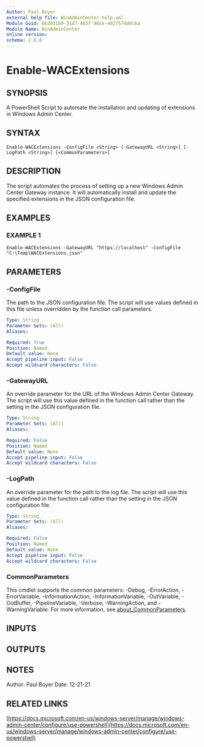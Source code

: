 ```yaml
---
Author: Paul Boyer
external help file: WinAdminCenter-help.xml
Module Guid: 662031b9-31d7-465f-98ce-4d27574d0c6a
Module Name: WinAdminCenter
online version:
schema: 2.0.0
---
```


# Enable-WACExtensions

## SYNOPSIS
A PowerShell Script to automate the installation and updating of extensions in Windows Admin Center.

## SYNTAX

```
Enable-WACExtensions -ConfigFile <String> [-GatewayURL <String>] [-LogPath <String>] [<CommonParameters>]
```

## DESCRIPTION
The script automates the process of setting up a new Windows Admin Center Gateway instance.
It will automatically install and update the specified extensions in the JSON configuration file.

## EXAMPLES

### EXAMPLE 1
```
Enable-WACExtensions -GatewayURL "https://localhost" -ConfigFile "C:\Temp\WACExtensions.json"
```

## PARAMETERS

### -ConfigFile
The path to the JSON configuration file.
The script will use values defined in this file unless overridden by the function call parameters.

```yaml
Type: String
Parameter Sets: (All)
Aliases:

Required: True
Position: Named
Default value: None
Accept pipeline input: False
Accept wildcard characters: False
```

### -GatewayURL
An override parameter for the URL of the Windows Admin Center Gateway.
The script will use this value defined in the function call rather than the setting in the JSON configuration file.

```yaml
Type: String
Parameter Sets: (All)
Aliases:

Required: False
Position: Named
Default value: None
Accept pipeline input: False
Accept wildcard characters: False
```

### -LogPath
An override parameter for the path to the log file.
The script will use this value defined in the function call rather than the setting in the JSON configuration file.

```yaml
Type: String
Parameter Sets: (All)
Aliases:

Required: False
Position: Named
Default value: None
Accept pipeline input: False
Accept wildcard characters: False
```

### CommonParameters
This cmdlet supports the common parameters: -Debug, -ErrorAction, -ErrorVariable, -InformationAction, -InformationVariable, -OutVariable, -OutBuffer, -PipelineVariable, -Verbose, -WarningAction, and -WarningVariable. For more information, see [about_CommonParameters](http://go.microsoft.com/fwlink/?LinkID=113216).

## INPUTS

## OUTPUTS

## NOTES
Author: Paul Boyer
Date: 12-21-21

## RELATED LINKS

[https://docs.microsoft.com/en-us/windows-server/manage/windows-admin-center/configure/use-powershell](https://docs.microsoft.com/en-us/windows-server/manage/windows-admin-center/configure/use-powershell)

